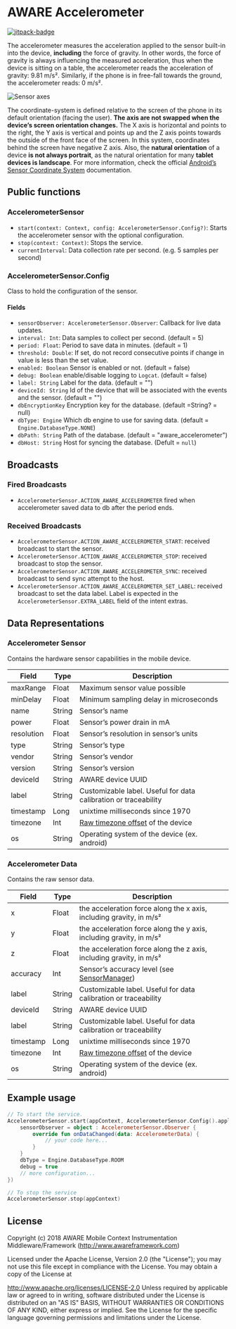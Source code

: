 # AWARE Accelerometer

[![jitpack-badge](https://jitpack.io/v/awareframework/com.aware.android.sensor.accelerometer.svg)](https://jitpack.io/#awareframework/com.aware.android.sensor.accelerometer)

The accelerometer measures the acceleration applied to the sensor built-in into the device, **including** the force of gravity. In other words, the force of gravity is always influencing the measured acceleration, thus when the device is sitting on a table, the accelerometer reads the acceleration of gravity: 9.81 m/s². Similarly, if the phone is in free-fall towards the ground, the accelerometer reads: 0 m/s².

![Sensor axes](http://www.awareframework.com/wp-content/uploads/2015/01/axis_device.png)

The coordinate-system is defined relative to the screen of the phone in its default orientation (facing the user). **The axis are not swapped when the device’s screen orientation changes.** The X axis is horizontal and points to the right, the Y axis is vertical and points up and the Z axis points towards the outside of the front face of the screen. In this system, coordinates behind the screen have negative Z axis. Also, the **natural orientation** of a device **is not always portrait**, as the natural orientation for many **tablet devices is landscape**. For more information, check the official [Android’s Sensor Coordinate System][3] documentation.

## Public functions

### AccelerometerSensor

+ `start(context: Context, config: AccelerometerSensor.Config?)`: Starts the accelerometer sensor with the optional configuration.
+ `stop(context: Context)`: Stops the service.
+ `currentInterval`: Data collection rate per second. (e.g. 5 samples per second)

### AccelerometerSensor.Config

Class to hold the configuration of the sensor.

#### Fields

+ `sensorObserver: AccelerometerSensor.Observer`: Callback for live data updates.
+ `interval: Int`: Data samples to collect per second. (default = 5)
+ `period: Float`: Period to save data in minutes. (default = 1)
+ `threshold: Double`: If set, do not record consecutive points if change in value is less than the set value.
+ `enabled: Boolean` Sensor is enabled or not. (default = false)
+ `debug: Boolean` enable/disable logging to `Logcat`. (default = false)
+ `label: String` Label for the data. (default = "")
+ `deviceId: String` Id of the device that will be associated with the events and the sensor. (default = "")
+ `dbEncryptionKey` Encryption key for the database. (default =String? = null)
+ `dbType: Engine` Which db engine to use for saving data. (default = `Engine.DatabaseType.NONE`)
+ `dbPath: String` Path of the database. (default = "aware_accelerometer")
+ `dbHost: String` Host for syncing the database. (Defult = `null`)

## Broadcasts

### Fired Broadcasts

+ `AccelerometerSensor.ACTION_AWARE_ACCELEROMETER` fired when accelerometer saved data to db after the period ends.

### Received Broadcasts

+ `AccelerometerSensor.ACTION_AWARE_ACCELEROMETER_START`: received broadcast to start the sensor.
+ `AccelerometerSensor.ACTION_AWARE_ACCELEROMETER_STOP`: received broadcast to stop the sensor.
+ `AccelerometerSensor.ACTION_AWARE_ACCELEROMETER_SYNC`: received broadcast to send sync attempt to the host.
+ `AccelerometerSensor.ACTION_AWARE_ACCELEROMETER_SET_LABEL`: received broadcast to set the data label. Label is expected in the `AccelerometerSensor.EXTRA_LABEL` field of the intent extras.

## Data Representations

### Accelerometer Sensor

Contains the hardware sensor capabilities in the mobile device.

| Field      | Type   | Description                                                     |
| ---------- | ------ | --------------------------------------------------------------- |
| maxRange   | Float  | Maximum sensor value possible                                   |
| minDelay   | Float  | Minimum sampling delay in microseconds                          |
| name       | String | Sensor’s name                                                  |
| power      | Float  | Sensor’s power drain in mA                                     |
| resolution | Float  | Sensor’s resolution in sensor’s units                         |
| type       | String | Sensor’s type                                                  |
| vendor     | String | Sensor’s vendor                                                |
| version    | String | Sensor’s version                                               |
| deviceId   | String | AWARE device UUID                                               |
| label      | String | Customizable label. Useful for data calibration or traceability |
| timestamp  | Long   | unixtime milliseconds since 1970                                |
| timezone   | Int    | [Raw timezone offset][1] of the device                          |
| os         | String | Operating system of the device (ex. android)                    |

### Accelerometer Data

Contains the raw sensor data.

| Field     | Type   | Description                                                         |
| --------- | ------ | ------------------------------------------------------------------- |
| x         | Float  | the acceleration force along the x axis, including gravity, in m/s² |
| y         | Float  | the acceleration force along the y axis, including gravity, in m/s² |
| z         | Float  | the acceleration force along the z axis, including gravity, in m/s² |
| accuracy  | Int    | Sensor’s accuracy level (see [SensorManager][2])                   |
| label     | String | Customizable label. Useful for data calibration or traceability     |
| deviceId  | String | AWARE device UUID                                                   |
| label     | String | Customizable label. Useful for data calibration or traceability     |
| timestamp | Long   | unixtime milliseconds since 1970                                    |
| timezone  | Int    | [Raw timezone offset][1] of the device                              |
| os        | String | Operating system of the device (ex. android)                        |

## Example usage

```kotlin
// To start the service.
AccelerometerSensor.start(appContext, AccelerometerSensor.Config().apply {
    sensorObserver = object : AccelerometerSensor.Observer {
        override fun onDataChanged(data: AccelerometerData) {
            // your code here...
        }
    }
    dbType = Engine.DatabaseType.ROOM
    debug = true
    // more configuration...
})

// To stop the service
AccelerometerSensor.stop(appContext)
```

## License

Copyright (c) 2018 AWARE Mobile Context Instrumentation Middleware/Framework (http://www.awareframework.com)

Licensed under the Apache License, Version 2.0 (the "License"); you may not use this file except in compliance with the License. You may obtain a copy of the License at

http://www.apache.org/licenses/LICENSE-2.0
Unless required by applicable law or agreed to in writing, software distributed under the License is distributed on an "AS IS" BASIS, WITHOUT WARRANTIES OR CONDITIONS OF ANY KIND, either express or implied. See the License for the specific language governing permissions and limitations under the License.

[1]: https://developer.android.com/reference/java/util/TimeZone#getRawOffset()
[2]: http://developer.android.com/reference/android/hardware/SensorManager.html
[3]: http://developer.android.com/guide/topics/sensors/sensors_overview.html#sensors-coords